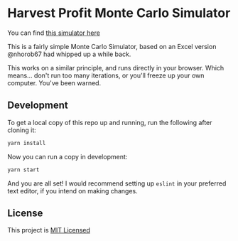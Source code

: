 # Harvest Profit Monte Carlo Simulator

You can find [this simulator here](https://harvestprofit.github.io/monte-carlo/)

This is a fairly simple Monte Carlo Simulator, based on an Excel version @nhorob67 had whipped up a while back.

This works on a similar principle, and runs directly in your browser. Which means... don't run too many iterations, or you'll freeze up your own computer. You've been warned.

## Development

To get a local copy of this repo up and running, run the following after cloning it:
```bash
yarn install
```

Now you can run a copy in development:
```bash
yarn start
```

And you are all set! I would recommend setting up `eslint` in your preferred text editor, if you intend on making changes.

## License

This project is [MIT Licensed](./LICENSE.md)
